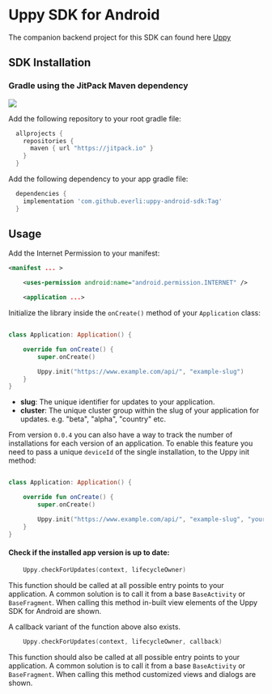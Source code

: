 # Uppy SDK for Android

The companion backend project for this SDK can found here [Uppy](https://github.com/everli/Uppy)

## SDK Installation

### Gradle using the JitPack Maven dependency

[![](https://jitpack.io/v/Everli/uppy-android-sdk.svg)](https://jitpack.io/#Everli/uppy-android-sdk)

Add the following repository to your root gradle file:

 ```groovy
   allprojects {
     repositories {
       maven { url "https://jitpack.io" }
     }
   }
 ````

Add the following dependency to your app gradle file:

  ```groovy
    dependencies {
      implementation 'com.github.everli:uppy-android-sdk:Tag'
    }
  ```

## Usage

Add the Internet Permission to your manifest:

```xml
<manifest ... >

    <uses-permission android:name="android.permission.INTERNET" />

    <application ...>

```

Initialize the library inside the  `onCreate()` method of your `Application` class:

```kotlin

class Application: Application() {

    override fun onCreate() {
        super.onCreate()

        Uppy.init("https://www.example.com/api/", "example-slug")
    }
}

```

* **slug**: The unique identifier for updates to your application.
* **cluster**: The unique cluster group within the slug of your application for updates. e.g. "beta", "alpha", "country" etc.

From version `0.0.4` you can also have a way to track the number of installations for each version of an application. 
To enable this feature you need to pass a unique `deviceId` of the single installation, to the Uppy init method:

```kotlin

class Application: Application() {

    override fun onCreate() {
        super.onCreate()

        Uppy.init("https://www.example.com/api/", "example-slug", "your-unique-installation-identifier")
    }
}

```

#### Check if the installed app version is up to date:

```kotlin
    Uppy.checkForUpdates(context, lifecycleOwner)
```
This function should be called at all possible entry points to your application. A common solution is to call it from a base `BaseActivity` or `BaseFragment`. When calling this method in-built view elements of the Uppy SDK for Android are shown.

A callback variant of the function above also exists.

```kotlin
    Uppy.checkForUpdates(context, lifecycleOwner, callback)
```

This function should also be called at all possible entry points to your application. A common solution is to call it from a base `BaseActivity` or `BaseFragment`. When calling this method customized views and dialogs are shown.


